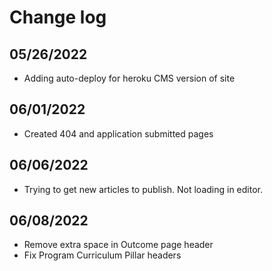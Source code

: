 Change log
===

## 05/26/2022

- Adding auto-deploy for heroku CMS version of site

## 06/01/2022
- Created 404 and application submitted pages

## 06/06/2022
- Trying to get new articles to publish. Not loading in editor.

## 06/08/2022
- Remove extra space in Outcome page header
- Fix Program Curriculum Pillar headers